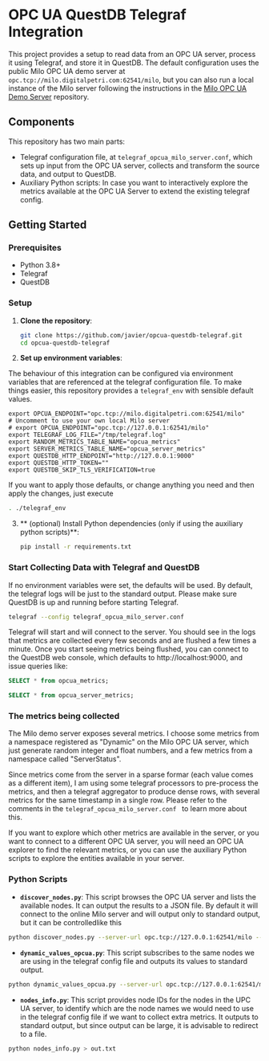 # OPC UA QuestDB Telegraf Integration


This project provides a setup to read data from an OPC UA server, process it using Telegraf, and store it in QuestDB.
The default configuration uses the public Milo OPC UA demo server at `opc.tcp://milo.digitalpetri.com:62541/milo`, but
you can also run a local instance of the Milo server following the instructions in the
[Milo OPC UA Demo Server](https://github.com/digitalpetri/opc-ua-demo-server) repository.



## Components

This repository has two main parts:

* Telegraf configuration file, at `telegraf_opcua_milo_server.conf`, which sets up input from the OPC UA server, collects
and transform the source data, and output to QuestDB.
* Auxiliary Python scripts: In case you want to interactively explore the metrics available at the OPC UA Server to
extend the existing telegraf config.


## Getting Started

### Prerequisites

- Python 3.8+
- Telegraf
- QuestDB

### Setup

1. **Clone the repository**:
   ```sh
   git clone https://github.com/javier/opcua-questdb-telegraf.git
   cd opcua-questdb-telegraf
   ```

2. **Set up environment variables**:

The behaviour of this integration can be configured via environment variables that are referenced at the telegraf
configuration file. To make things easier, this repository provides a `telegraf_env` with sensible default values.

```
export OPCUA_ENDPOINT="opc.tcp://milo.digitalpetri.com:62541/milo"
# Uncomment to use your own local Milo server
# export OPCUA_ENDPOINT="opc.tcp://127.0.0.1:62541/milo"
export TELEGRAF_LOG_FILE="/tmp/telegraf.log"
export RANDOM_METRICS_TABLE_NAME="opcua_metrics"
export SERVER_METRICS_TABLE_NAME="opcua_server_metrics"
export QUESTDB_HTTP_ENDPOINT="http://127.0.0.1:9000"
export QUESTDB_HTTP_TOKEN=""
export QUESTDB_SKIP_TLS_VERIFICATION=true
```

If you want to apply those defaults, or change anything you need and then apply the changes, just execute

   ```sh
   . ./telegraf_env
   ```

3. ** (optional) Install Python dependencies (only if using the auxiliary python scripts)**:

   ```sh
   pip install -r requirements.txt
   ```

### Start Collecting Data with Telegraf and QuestDB

If no environment variables were set, the defaults will be used. By default, the telegraf logs will be just to the standard
output. Please make sure QuestDB is up and running before starting Telegraf.

   ```sh
   telegraf --config telegraf_opcua_milo_server.conf
   ```

Telegraf will start and will connect to the server. You should see in the logs that metrics are collected every few seconds
and are flushed a few times a minute. Once you start seeing metrics being flushed, you can connect to the QuestDB web console,
which defaults to http://localhost:9000, and issue queries like:

```sql
SELECT * from opcua_metrics;

SELECT * from opcua_server_metrics;
```

### The metrics being collected

The Milo demo server exposes several metrics. I choose some metrics from a namespace registered as "Dynamic" on the Milo OPC UA server, which just generate random integer and float numbers, and a few metrics from a namespace called "ServerStatus".

Since metrics come from the server in a sparse formar (each value comes as a different item), I am using some telegraf processors to pre-process the metrics, and then a telegraf aggregator to produce dense rows, with several metrics for the
same timestamp in a single row. Please refer to the comments in the `telegraf_opcua_milo_server.conf ` to learn more about this.

If you want to explore which other metrics are available in the server, or you want to connect to a different OPC UA server, you will need an OPC UA explorer to find the relevant metrics, or you can use the auxiliary Python scripts to explore the entities available in your server.


### Python Scripts

- **`discover_nodes.py`**: This script browses the OPC UA server and lists the available nodes. It can output the results to a JSON file. By default it will connect to the online Milo server and will output only to standard output, but it can be controlledlike this
```sh
python discover_nodes.py --server-url opc.tcp://127.0.0.1:62541/milo --output-file remote-nodes.json
```

- **`dynamic_values_opcua.py`**: This script subscribes to the same nodes we are using in the telegraf config file and outputs its values to standard output.

```sh
python dynamic_values_opcua.py --server-url opc.tcp://127.0.0.1:62541/milo
```

- **`nodes_info.py`**: This script provides node IDs for the nodes in the UPC UA server, to identify which are the node names we would need to use in the telegraf
config file if we want to collect extra metrics. It outputs to standard output, but since output can be large, it is advisable to redirect to a file.

```sh
python nodes_info.py > out.txt
```











